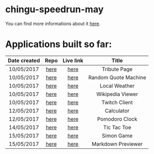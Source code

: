 # chingu-speedrun-may

You can find more informations about it [here](https://github.com/P1xt/chingu-fcc-speedrun-challenge).

# Applications built so far:

| Date created | Repo | Live link  | Title |
| :----------: | :--: | :--------: | :---: |
| 10/05/2017   | [here](https://github.com/florinpop17/chingu-speedrun-may/tree/master/tribute-page)         | [here](http://www.florin-pop.com/work/Portfolio%20Speedrun/tribute-page/)         | Tribute Page         |
| 10/05/2017   | [here](https://github.com/florinpop17/chingu-speedrun-may/tree/master/random-quote-machine) | [here](http://www.florin-pop.com/work/Portfolio%20Speedrun/random-quote-machine/) | Random Quote Machine |
| 10/05/2017   | [here](https://github.com/florinpop17/chingu-speedrun-may/tree/master/local-weather)        | [here](http://www.florin-pop.com/work/Portfolio%20Speedrun/local-weather/)        | Local Weather        |
| 10/05/2017   | [here](https://github.com/florinpop17/chingu-speedrun-may/tree/master/wikipedia-viewer)     | [here](http://www.florin-pop.com/work/Portfolio%20Speedrun/wikipedia-viewer/)     | Wikipedia Viewer     |
| 10/05/2017   | [here](https://github.com/florinpop17/chingu-speedrun-may/tree/master/twitch-client)        | [here](http://www.florin-pop.com/work/Portfolio%20Speedrun/twitch-client/)        | Twitch Client        |
| 12/05/2017   | [here](https://github.com/florinpop17/chingu-speedrun-may/tree/master/calculator)           | [here](http://www.florin-pop.com/work/Portfolio%20Speedrun/calculator/)           | Calculator           |
| 12/05/2017   | [here](https://github.com/florinpop17/chingu-speedrun-may/tree/master/pomodoro-clock)       | [here](http://www.florin-pop.com/work/Portfolio%20Speedrun/pomodoro-clock/)       | Pomodoro Clock       |
| 14/05/2017   | [here](https://github.com/florinpop17/chingu-speedrun-may/tree/master/tic-tac-toe)          | [here](http://www.florin-pop.com/work/Portfolio%20Speedrun/tic-tac-toe/)          | Tic Tac Toe          |
| 15/05/2017   | [here](https://github.com/florinpop17/chingu-speedrun-may/tree/master/simon-game)           | [here](http://www.florin-pop.com/work/Portfolio%20Speedrun/simon-game/)           | Simon Game           |
| 15/05/2017   | [here](https://github.com/florinpop17/chingu-speedrun-may/tree/master/markdown-previewer)   | [here](http://www.florin-pop.com/work/Portfolio%20Speedrun/markdown-previewer/)   | Markdown Previewer   |
